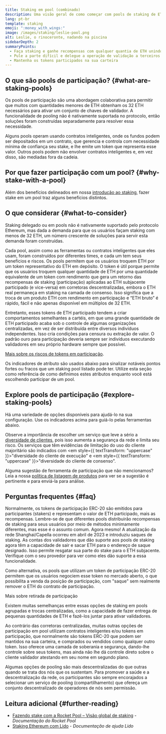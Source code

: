 ```yaml
---
title: Staking em pool (combinado)
description: Uma visão geral de como começar com pools de staking de ETH
lang: pt-br
template: staking
emoji: ":money_with_wings:"
image: /images/staking/leslie-pool.png
alt: Leslie, o rinoceronte, nadando na piscina
sidebarDepth: 2
summaryPoints:
  - Faça staking e ganhe recompensas com qualquer quantia de ETH unindo forças com outros
  - Pule a parte difícil e delegue a operação de validação a terceiros
  - Mantenha os tokens participados na sua carteira
---
```


## O que são pools de participação? {#what-are-staking-pools}

Os pools de participação são uma abordagem colaborativa para permitir que muitos com quantidades menores de ETH obtenham os 32 ETH necessários para ativar um conjunto de chaves de validador. A funcionalidade de pooling não é nativamente suportada no protocolo, então soluções foram construídas separadamente para resolver essa necessidade.

Alguns pools operam usando contratos inteligentes, onde os fundos podem ser depositados em um contrato, que gerencia e controla com necessidade mínima de confiança seu stake, e lhe emite um token que representa esse valor. Outros pools podem não envolver contratos inteligentes e, em vez disso, são mediadas fora da cadeia.

## Por que fazer participação com um pool? {#why-stake-with-a-pool}

Além dos benefícios delineados em nossa [introdução ao staking](/staking/), fazer stake em um pool traz alguns benefícios distintos.

<CardGrid>
  <Card title="Limite baixo para entrada" emoji="🐟" description="Not a whale? No problem. Most staking pools let you stake virtually any amount of ETH by joining forces with other stakers, unlike staking solo which requires 32 ETH." />
  <Card title="Faça staking hoje" emoji=":stopwatch:" description="Staking with a pool is as easy as a token swap. No need to worry about hardware setup and node maintenance. Pools allow you to deposit your ETH which enables node operators to run validators. Rewards are then distributed to contributors minus a fee for node operations." />
  <Card title="tokens participados" emoji=":droplet:" description="Many staking pools provide a token that represents a claim on your staked ETH and the rewards it generates. This allows you to make use of your staked ETH, e.g. as collateral in DeFi applications." />
</CardGrid>

<StakingComparison page="pools" />

## O que considerar {#what-to-consider}

Staking delegado ou em pools não é nativamente suportado pelo protocolo Ethereum, mas dada a demanda para que os usuários façam staking com menos de 32 ETH, um número crescente de soluções para servir esta demanda foram construídas.

Cada pool, assim como as ferramentas ou contratos inteligentes que eles usam, foram construídos por diferentes times, e cada um tem seus benefícios e riscos. Os pools permitem que os usuários troquem ETH por um token representativo do ETH em depósito. O token é útil porque permite que os usuários troquem qualquer quantidade de ETH por uma quantidade equivalente de um token com rendimento que gera um retorno das recompensas de staking (participação) aplicadas ao ETH subjacente participado (e vice-versa) em corretoras descentralizadas, embora o ETH real permaneça em staking na camada de consenso. Isso significa que a troca de um produto ETH com rendimento em participação e “ETH bruto” é rápido, fácil e não apenas disponível em múltiplos de 32 ETH.

Entretanto, esses tokens de ETH participado tendem a criar comportamentos semelhantes a cartéis, em que uma grande quantidade de ETH participado acaba sob o controle de algumas organizações centralizadas, em vez de ser distribuída entre diversos indivíduos independentes. Isso cria condições para censura ou extração de valor. O padrão ouro para participação deveria sempre ser indivíduos executando validadores em seu próprio hardware sempre que possível.

[Mais sobre os riscos de tokens em participação](https://notes.ethereum.org/@djrtwo/risks-of-lsd).

Os indicadores de atributo são usados abaixo para sinalizar notáveis pontos fortes ou fracos que um staking pool listado pode ter. Utilize esta seção como referência de como definimos estes atributos enquanto você está escolhendo participar de um pool.

<StakingConsiderations page="pools" />

## Explore pools de participação {#explore-staking-pools}

Há uma variedade de opções disponíveis para ajudá-lo na sua configuração. Use os indicadores acima para guiá-lo pelas ferramentas abaixo.

<ProductDisclaimer />

<StakingProductsCardGrid category="pools" />

Observe a importância de escolher um serviço que leve a sério a [diversidade de clientes](/developers/docs/nodes-and-clients/client-diversity/), pois isso aumenta a segurança da rede e limita seu risco. Os serviços que têm evidências de limitação do uso do cliente majoritário são indicados com <em style={{ textTransform: "uppercase" }}>"diversidade do cliente de execução"</em> e <em style={{ textTransform: "uppercase" }}>"diversidade do cliente de consenso".</em>

Alguma sugestão de ferramenta de participação que não mencionamos? Leia a nossa [política de listagem de produtos](/contributing/adding-staking-products/) para ver se a sugestão é pertinente e para enviá-la para análise.

## Perguntas frequentes {#faq}

<ExpandableCard title="Como ganho recompensas?">
Normalmente, os tokens de participação ERC-20 são emitidos para participantes (stakers) e representam o valor de ETH participado, mais as recompensas. Lembre-se de que diferentes pools distribuirão recompensas de staking para seus usuários por meio de métodos minimamente diferentes, mas esse é o assunto comum.
</ExpandableCard>

<ExpandableCard title="Quando posso sacar meu stake?">
Agora mesmo! A atualização da rede Shanghai/Capella ocorreu em abril de 2023 e introduziu saques de staking. As contas dos validadores que dão suporte aos pools de staking agora têm a capacidade de sair e sacar ETH para o endereço de saque designado. Isso permite resgatar sua parte do stake para o ETH subjacente. Verifique com o seu provedor para ver como eles dão suporte a essa funcionalidade.

Como alternativa, os pools que utilizam um token de participação ERC-20 permitem que os usuários negociem esse token no mercado aberto, o que possibilita a venda da posição de participação, com "saque" sem realmente remover o ETH do contrato de participação.

<ButtonLink href="/staking/withdrawals/">Mais sobre retirada de participação</ButtonLink>
</ExpandableCard>

<ExpandableCard title="Isso é diferente de fazer staking com minha exchange (corretora)?">
Existem muitas semelhanças entre essas opções de staking em pools agrupadas e trocas centralizadas, como a capacidade de fazer entrega de pequenas quantidades de ETH e fazê-los juntar para ativar validadores.

Ao contrário das corretoras centralizadas, muitas outras opções de participação em pool utilizam contratos inteligentes e/ou tokens em participação, que normalmente são tokens ERC-20 que podem ser mantidos na sua carteira, e comprados ou vendidos como qualquer outro token. Isso oferece uma camada de soberania e segurança, dando-lhe controle sobre seus tokens, mas ainda não lhe dá controle direto sobre o cliente validador atestando em seu nome em segundo plano.

Algumas opções de pooling são mais descentralizadas do que outras quando se trata dos nós que os sustentam. Para promover a saúde e a descentralização da rede, os participantes são sempre encorajados a selecionar um serviço de pooling (compartilhamento) que ofereça um conjunto descentralizado de operadores de nós sem permissão.
</ExpandableCard>

## Leitura adicional {#further-reading}

- [Fazendo stake com a Rocket Pool – Visão global de staking](https://docs.rocketpool.net/guides/staking/overview.html) - _Documentação do Rocket Pool_
- [Staking Ethereum com Lido](https://help.lido.fi/en/collections/2947324-staking-ethereum-with-lido) - _Documentação de ajuda Lido_

